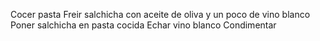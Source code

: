 Cocer pasta
Freir salchicha con aceite de oliva y un poco de vino blanco
Poner salchicha en pasta cocida
Echar vino blanco
Condimentar